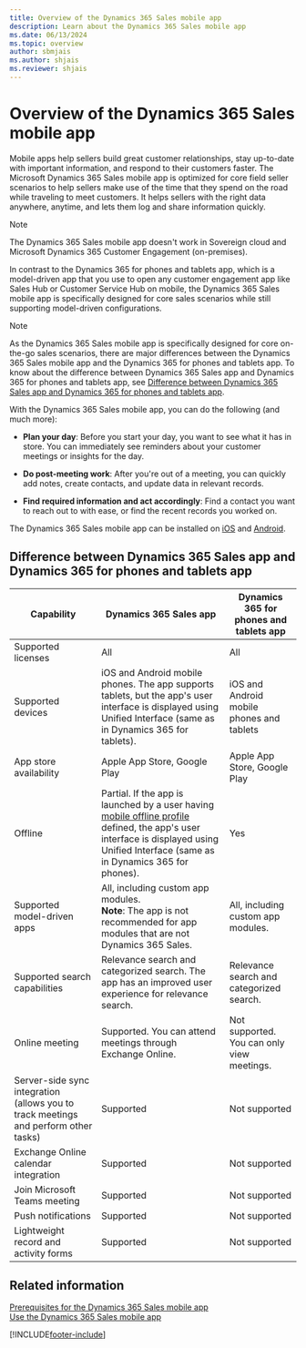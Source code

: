 ```yaml
---
title: Overview of the Dynamics 365 Sales mobile app
description: Learn about the Dynamics 365 Sales mobile app
ms.date: 06/13/2024
ms.topic: overview
author: sbmjais
ms.author: shjais
ms.reviewer: shjais 
---
```


# Overview of the Dynamics 365 Sales mobile app 

Mobile apps help sellers build great customer relationships, stay up-to-date with important information, and respond to their customers faster. The Microsoft Dynamics 365 Sales mobile app is optimized for core field seller scenarios to help sellers make use of the time that they spend on the road while traveling to meet customers. It helps sellers with the right data anywhere, anytime, and lets them log and share information quickly.

> [!NOTE]
> The Dynamics 365 Sales mobile app doesn't work in Sovereign cloud and Microsoft Dynamics 365 Customer Engagement (on-premises).

In contrast to the Dynamics 365 for phones and tablets app, which is a model-driven app that you use to open any customer engagement app like Sales Hub or Customer Service Hub on mobile, the Dynamics 365 Sales mobile app is specifically designed for core sales scenarios while still supporting model-driven configurations. 

> [!NOTE]
> As the Dynamics 365 Sales mobile app is specifically designed for core on-the-go sales scenarios, there are major differences between the Dynamics 365 Sales mobile app and the Dynamics 365 for phones and tablets app. To know about the difference between Dynamics 365 Sales app and Dynamics 365 for phones and tablets app, see [Difference between Dynamics 365 Sales app and Dynamics 365 for phones and tablets app](#difference-between-dynamics-365-sales-app-and-dynamics-365-for-phones-and-tablets-app).

With the Dynamics 365 Sales mobile app, you can do the following (and much more):

- **Plan your day**: Before you start your day, you want to see what it has in store. You can immediately see reminders about your customer meetings or insights for the day.

- **Do post-meeting work**: After you're out of a meeting, you can quickly add notes, create contacts, and update data in relevant records.

- **Find required information and act accordingly**: Find a contact you want to reach out to with ease, or find the recent records you worked on.

The Dynamics 365 Sales mobile app can be installed on [iOS](install-mobile-app.md#install-the-app-on-ios) and [Android](install-mobile-app.md#install-the-app-on-android). 

## Difference between Dynamics 365 Sales app and Dynamics 365 for phones and tablets app

|Capability|Dynamics 365 Sales app|Dynamics 365 for phones and tablets app|
|--------|----------------------|---------------------------------------|
|Supported licenses|All|All|
|Supported devices|iOS and Android mobile phones. The app supports tablets, but the app's user interface is displayed using Unified Interface (same as in Dynamics 365 for tablets).|iOS and Android mobile phones and tablets|
|App store availability|Apple App Store, Google Play|Apple App Store, Google Play|
|Offline|Partial. If the app is launched by a user having [mobile offline profile](../../mobile-app/setup-mobile-offline.md) defined, the app's user interface is displayed using Unified Interface (same as in Dynamics 365 for phones).|Yes|
|Supported model-driven apps|All, including custom app modules. <br>**Note**: The app is not recommended for app modules that are not Dynamics 365 Sales.|All, including custom app modules.|
|Supported search capabilities|Relevance search and categorized search. The app has an improved user experience for relevance search.|Relevance search and categorized search.|
|Online meeting|Supported. You can attend meetings through Exchange Online.|Not supported. You can only view meetings.|
|Server-side sync integration (allows you to track meetings and perform other tasks)|Supported|Not supported|
|Exchange Online calendar integration|Supported|Not supported|
|Join Microsoft Teams meeting|Supported|Not supported|
|Push notifications|Supported|Not supported|
|Lightweight record and activity forms|Supported|Not supported|


## Related information

[Prerequisites for the Dynamics 365 Sales mobile app](prereq-sales-mobile.md)   
[Use the Dynamics 365 Sales mobile app](use-sales-mobile-app.md)


[!INCLUDE[footer-include](../../includes/footer-banner.md)]
